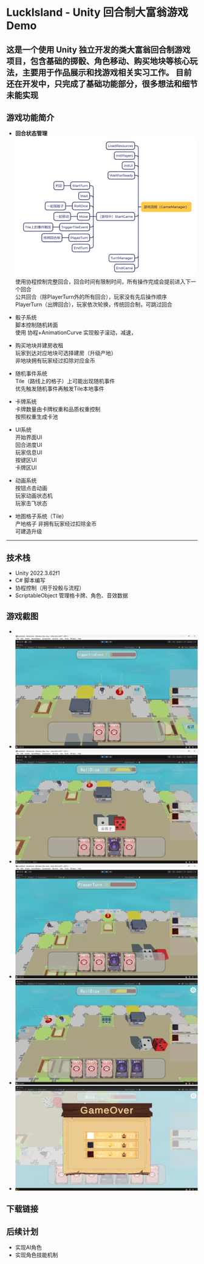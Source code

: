 #  LuckIsland - Unity 回合制大富翁游戏 Demo

这是一个使用 Unity 独立开发的类大富翁回合制游戏项目，包含基础的掷骰、角色移动、购买地块等核心玩法，主要用于作品展示和找游戏相关实习工作。
目前还在开发中，只完成了基础功能部分，很多想法和细节未能实现
---

## 游戏功能简介

-  **回合状态管理**  
    ![alt text](Turn.png)  
    使用协程控制完整回合，回合时间有限制时间，所有操作完成会提前进入下一个回合  
    公共回合（除PlayerTurn外的所有回合），玩家没有先后操作顺序  
    PlayerTurn（出牌回合），玩家依次轮换，传统回合制，可跳过回合

-  骰子系统  
    脚本控制随机转面  
    使用 协程+AnimationCurve 实现骰子滚动，减速，  

-  购买地块并建房收租  
   玩家到达对应地块可选择建房（升级产地）  
   非地块拥有玩家经过扣除对应金币
    
-  随机事件系统  
    Tile（路线上的格子）上可能出现随机事件  
    优先触发随机事件再触发Tile本地事件

-  卡牌系统  
    卡牌数量由卡牌权重和品质权重控制  
    按照权重生成卡池

-  UI系统  
    开始界面UI  
    回合进度UI  
    玩家信息UI  
    按键区UI  
    卡牌区UI

-  动画系统  
    按钮点击动画  
    玩家动画状态机  
    玩家击飞状态

-  地图格子系统（Tile）  
    产地格子
        非拥有玩家经过扣除金币  
        可建造升级

---

##  技术栈

- Unity 2022.3.62f1
- C# 脚本编写
- 协程控制（用于投骰与流程）
- ScriptableObject 管理格卡牌、角色、音效数据

##  游戏截图
-
-    ![alt text](image-1.png)
-    ![alt text](image-2.png)
-    ![alt text](image-3.png)
-    ![alt text](image-4.png)
-    ![alt text](image-5.png)
    

##  下载链接

##  后续计划
-   实现AI角色
-   实现角色技能机制
